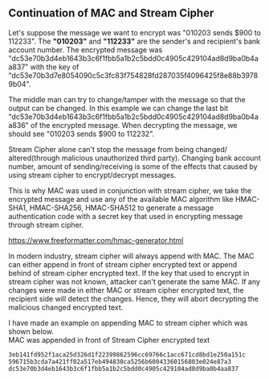 ## Continuation of MAC and Stream Cipher
Let's suppose the message we want to encrypt was "010203 sends $900
to 112233". The **"010203"** and **"112233"** are the sender's and
recipient's bank account number. The encrypted message was
"dc53e70b3d4eb1643b3c6f1fbb5a1b2c5bdd0c4905c429104ad8d9ba0b4aa837"
with the key of
"dc53e70b3d7e8054090c5c3fc83f754828fd287035f4096425f8e88b39789b04".

The middle man can try to change/tamper with the message so that
the output can be changed. In this example we can change the last
bit
"dc53e70b3d4eb1643b3c6f1fbb5a1b2c5bdd0c4905c429104ad8d9ba0b4aa836"
of the encrypted message. When decrypting the message, we should
see "010203 sends $900 to 112232".

Stream Cipher alone can't stop the message from being changed/
altered(through malicious unauthorized third party). Changing
bank account number, amount of sending/receiving is some of the
effects that caused by using stream cipher to encrypt/decrypt
messages.

This is why MAC was used in conjunction with stream cipher,
we take the encrypted message and use any of the available MAC
algorithm like HMAC-SHA1, HMAC-SHA256, HMAC-SHA512 to generate
a message authentication code with a secret key that used in
encrypting message through stream cipher.

https://www.freeformatter.com/hmac-generator.html

In modern industry, stream cipher will always append with MAC.
The MAC can either append in front of stream cipher encrypted text
or append behind of stream cipher encrypted text. If the key that
used to encrypt in stream cipher was not known, attacker can't
generate the same MAC. If any changes were made in either MAC
or stream cipher encrypted text, the recipient side will detect
the changes. Hence, they will abort decrypting the malicious changed
encrypted text.

I have made an example on appending MAC to stream cipher which was
shown below.\
MAC was appended in front of Stream Cipher encrypted text
```
3eb141fd952f1aca25d326d1f22399862596cc69766c1acc671cd8bd1e250a151c
596715b3cda7a421ff02a517eb494830ca5256b60043360156803e024e87a3
dc53e70b3d4eb1643b3c6f1fbb5a1b2c5bdd0c4905c429104ad8d9ba0b4aa837
```
